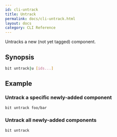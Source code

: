 ```yaml
---
id: cli-untrack
title: Untrack
permalink: docs/cli-untrack.html
layout: docs
category: CLI Reference
---
```


Untracks a new (not yet tagged) component.

## Synopsis

```bash
bit untrack|u [ids...]
```

## Example

### Untrack a specific newly-added component

```bash
bit untrack foo/bar
```

### Untrack all newly-added components

```bash
bit untrack
```